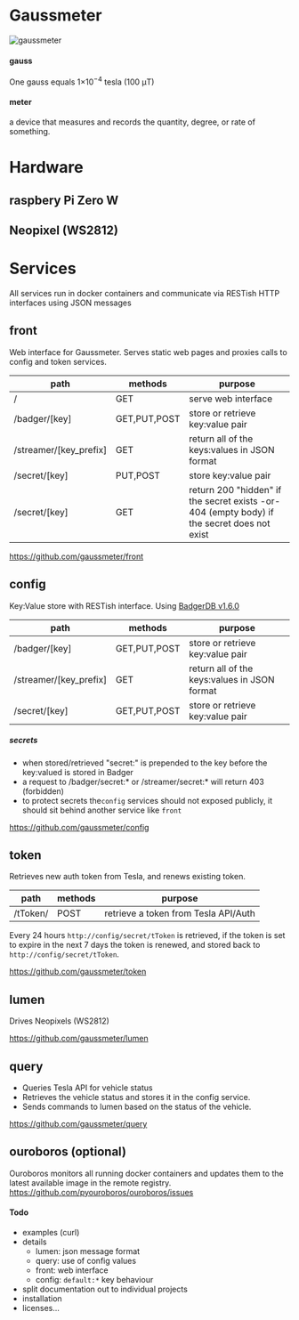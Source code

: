 
# Gaussmeter

![gaussmeter](gaussmeter.gif)

#### gauss
One gauss equals 1×10<sup>−4</sup> tesla (100 μT)

#### meter
a device that measures and records the quantity, degree, or rate of something.

# Hardware

## raspbery Pi Zero W

## Neopixel (WS2812)


# Services
All services run in docker containers and communicate via RESTish HTTP interfaces using JSON messages

## front

Web interface for Gaussmeter. Serves static web pages and proxies calls to config and token services.

|path|methods|purpose|
|---|---|---|
|/| GET|serve web interface|
|/badger/[key]|GET,PUT,POST|store or retrieve key:value pair|
|/streamer/[key_prefix]|GET|return all of the keys:values in JSON format|
|/secret/[key]|PUT,POST|store key:value pair|
|/secret/[key]|GET|return 200 "hidden" if the secret exists -or- 404 (empty body) if the secret does not exist

https://github.com/gaussmeter/front

## config

Key:Value store with RESTish interface. Using [BadgerDB v1.6.0](https://github.com/dgraph-io/badger/tree/v1.6.0)

|path|methods|purpose|
|---|---|---|
|/badger/[key]|GET,PUT,POST|store or retrieve key:value pair|
|/streamer/[key_prefix]|GET|return all of the keys:values in JSON format|
|/secret/[key]|GET,PUT,POST|store or retrieve key:value pair|

##### secrets
- when stored/retrieved "secret:" is prepended to the key before the key:valued is stored in Badger 
- a request to /badger/secret:* or /streamer/secret:* will return 403 (forbidden)
- to protect secrets the`config` services should not exposed publicly, it should sit behind another service like `front`

https://github.com/gaussmeter/config

## token

Retrieves new auth token from Tesla, and renews existing token.

|path|methods|purpose|
|---|---|---|
|/tToken/|POST|retrieve a token from Tesla API/Auth|

Every 24 hours `http://config/secret/tToken` is retrieved, if the token is set to expire in the next 7 days the token is renewed, and stored back to `http://config/secret/tToken`. 

https://github.com/gaussmeter/token

## lumen

Drives Neopixels (WS2812)

https://github.com/gaussmeter/lumen

## query

 - Queries Tesla API for vehicle status 
 - Retrieves the vehicle status and stores it in the config service.  
 - Sends commands to lumen based on the status of the vehicle.

https://github.com/gaussmeter/query

## ouroboros (optional)
Ouroboros monitors all running docker containers and updates them to the latest available image in the remote registry. 
https://github.com/pyouroboros/ouroboros/issues

#### Todo
- examples (curl)
- details
  - lumen: json message format
  - query: use of config values
  - front: web interface
  - config: `default:*` key behaviour
- split documentation out to individual projects 
- installation
- licenses... 


